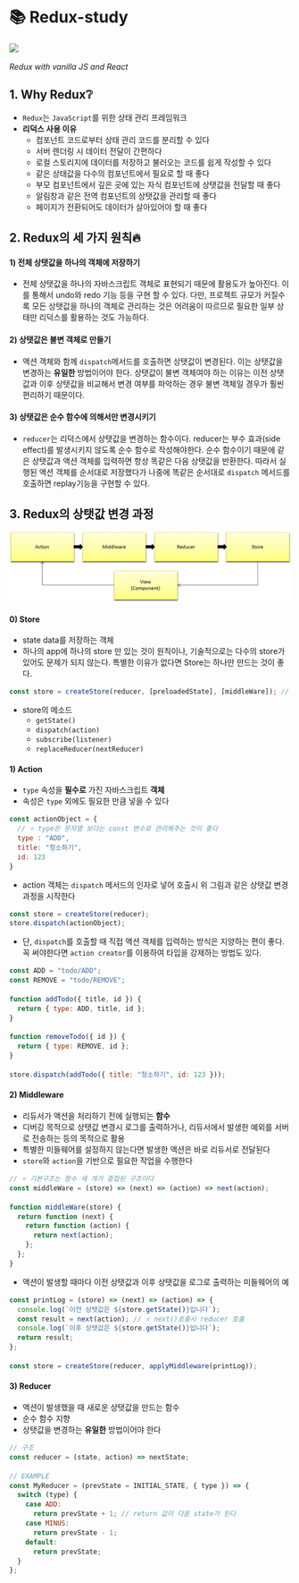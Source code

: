 # 📚 Redux-study

<img src="https://media.vlpt.us/images/sonofhuman20/post/7c171f4f-2b5c-45b8-928c-21ba4618c769/redux.png"/>

_Redux with vanilla JS and React_

## 1. Why Redux❔

- `Redux`는 `JavaScript`를 위한 상태 관리 프레임워크
- **리덕스 사용 이유**
  - 컴포넌트 코드로부터 상태 관리 코드를 분리할 수 있다
  - 서버 렌더링 시 데이터 전달이 간편하다
  - 로컬 스토리지에 데이터를 저장하고 불러오는 코드를 쉽게 작성할 수 있다
  - 같은 상태값을 다수의 컴포넌트에서 필요로 할 때 좋다
  - 부모 컴포넌트에서 깊은 곳에 있는 자식 컴포넌트에 상탯값을 전달할 때 좋다
  - 알림창과 같은 전역 컴포넌트의 상탯값을 관리할 때 좋다
  - 페이지가 전환되어도 데이터가 살아있어야 할 때 좋다

## 2. Redux의 세 가지 원칙🔥

#### 1) 전체 상탯값을 하나의 객체에 저장하기

- 전체 상탯값을 하나의 자바스크립트 객체로 표현되기 때문에 활용도가 높아진다. 이를 통해서 undo와 redo 기능 등을 구현 할 수 있다. 다만, 프로젝트 규모가 커질수록 모든 상탯값을 하나의 객체로 관리하는 것은 어려움이 따르므로 필요한 일부 상태만 리덕스를 활용하는 것도 가능하다.

#### 2) 상탯값은 불변 객체로 만들기

- 액션 객체와 함께 `dispatch`메서드를 호출하면 상탯값이 변경된다. 이는 상탯값을 변경하는 **유일한** 방법이어야 한다. 상탯값이 불변 객체여야 하는 이유는 이전 상탯값과 이후 상탯값을 비교해서 변경 여부를 파악하는 경우 불변 객체일 경우가 훨씬 편리하기 때문이다.

#### 3) 상탯값은 순수 함수에 의해서만 변경시키기

- `reducer`는 리덕스에서 상탯값을 변경하는 함수이다. reducer는 부수 효과(side effect)를 발생시키지 않도록 순수 함수로 작성해야한다. 순수 함수이기 때문에 같은 상탯값과 액션 객체를 입력하면 항상 똑같은 다음 상탯값을 반환한다. 따라서 실행된 액션 객체를 순서대로 저장했다가 나중에 똑같은 순서대로 `dispatch` 메서드를 호출하면 replay기능을 구현할 수 있다.

## 3. Redux의 상탯값 변경 과정

 <img src="/img/그림01.jpg" width=700px>

#### 0) Store

- state data를 저장하는 객체
- 하나의 app에 하나의 store 만 있는 것이 원칙이나, 기술적으로는 다수의 store가 있어도 문제가 되지 않는다. 특별한 이유가 없다면 Store는 하나만 만드는 것이 좋다.

```javascript
const store = createStore(reducer, [preloadedState], [middleWare]); // ⭐ reducer 인자 필수
```

- store의 메소드
  - `getState()`
  - `dispatch(action)`
  - `subscribe(listener)`
  - `replaceReducer(nextReducer)`

#### 1) Action

- `type` 속성을 **필수로** 가진 자바스크립트 **객체**
- 속성은 `type` 외에도 필요한 만큼 넣을 수 있다

```javaScript
const actionObject = {
  // ⭐ type은 문자열 보다는 const 변수로 관리해주는 것이 좋다
  type : "ADD",
  title: "청소하기",
  id: 123
}
```

- action 객체는 `dispatch` 메서드의 인자로 넣어 호출시 위 그림과 같은 상탯값 변경 과정을 시작한다

```javascript
const store = createStore(reducer);
store.dispatch(actionObject);
```

- 단, `dispatch`를 호출할 때 직접 액션 객체를 입력하는 방식은 지양하는 편이 좋다. 꼭 써야한다면 `action creator`를 이용하여 타입을 강제하는 방법도 있다.

```javascript
const ADD = "todo/ADD";
const REMOVE = "todo/REMOVE";

function addTodo({ title, id }) {
  return { type: ADD, title, id };
}

function removeTodo({ id }) {
  return { type: REMOVE, id };
}

store.dispatch(addTodo({ title: "청소하기", id: 123 }));
```

#### 2) Middleware

- 리듀서가 액션을 처리하기 전에 실행되는 **함수**
- 디버깅 목적으로 상탯값 변경시 로그를 출력하거나, 리듀서에서 발생한 예외를 서버로 전송하는 등의 목적으로 활용
- 특별한 미들웨어를 설정하지 않는다면 발생한 액션은 바로 리듀서로 전달된다
- `store`와 `action`을 기반으로 필요한 작업을 수행한다

```javascript
// ⭐ 기본구조는 함수 세 개가 중첩된 구조이다
const middleWare = (store) => (next) => (action) => next(action);

function middleWare(store) {
  return function (next) {
    return function (action) {
      return next(action);
    };
  };
}
```

- 액션이 발생할 때마다 이전 상탯값과 이후 상탯값을 로그로 출력하는 미들웨어의 예

```javascript
const printLog = (store) => (next) => (action) => {
  console.log(`이전 상탯값은 ${store.getState()}입니다`);
  const result = next(action); // ⭐ next()호출시 reducer 호출
  console.log(`이후 상탯값은 ${store.getState()}입니다`);
  return result;
};

const store = createStore(reducer, applyMiddleware(printLog));
```

#### 3) Reducer

- 액션이 발생했을 때 새로운 상탯값을 만드는 함수
- 순수 함수 지향
- 상탯값을 변경하는 **유일한** 방법이어야 한다

```javascript
// 구조
const reducer = (state, action) => nextState;

// EXAMPLE
const MyReducer = (prevState = INITIAL_STATE, { type }) => {
  switch (type) {
    case ADD:
      return prevState + 1; // return 값이 다음 state가 된다
    case MINUS:
      return prevState - 1;
    default:
      return prevState;
  }
};
```
